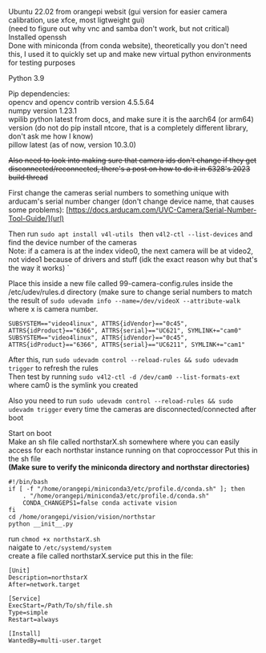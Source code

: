 Ubuntu 22.02 from orangepi websit (gui version for easier camera calibration, use xfce, most ligtweight gui)   
(need to figure out why vnc and samba don't work, but not critical)  
Installed openssh  
Done with miniconda (from conda website), theoretically you don't need this, I used it to quickly set up and make new virtual python environments for testing purposes  
  
Python 3.9  
  
Pip dependencies:   
opencv and opencv contrib version 4.5.5.64  
numpy version 1.23.1  
wpilib python latest from docs, and make sure it is the aarch64 (or arm64) version (do not do pip install ntcore, that is a completely different library, don't ask me how I know)  
pillow latest (as of now, version 10.3.0)  


~~Also need to look into making sure that camera ids don't change if they get disconnected/reconnected, there's a post on how to do it in 6328's 2023 build thread~~

First change the cameras serial numbers to something unique with arducam's serial number changer (don't change device name, that causes some problems): [https://docs.arducam.com/UVC-Camera/Serial-Number-Tool-Guide/](url)  

Then run `sudo apt install v4l-utils ` then `v4l2-ctl --list-devices` and find the device number of the cameras  
Note: if a camera is at the index video0, the next camera will be at video2, not video1 because of drivers and stuff (idk the exact reason why but that's the way it works)
`

Place this inside a new file called 99-camera-config.rules inside the /etc/udev/rules.d directory (make sure to change serial numbers to match the result of `sudo udevadm info --name=/dev/videoX --attribute-walk` where x is camera number.

`SUBSYSTEM=="video4linux", ATTRS{idVendor}=="0c45", ATTRS{idProduct}=="6366", ATTRS{serial}=="UC621", SYMLINK+="cam0"
SUBSYSTEM=="video4linux", ATTRS{idVendor}=="0c45", ATTRS{idProduct}=="6366", ATTRS{serial}=="UC6211", SYMLINK+="cam1"`  

After this, run `sudo udevadm control --reload-rules && sudo udevadm trigger` to refresh the rules  
Then test by running `sudo v4l2-ctl -d /dev/cam0 --list-formats-ext ` where cam0 is the symlink you created  
  
Also you need to run `sudo udevadm control --reload-rules && sudo udevadm trigger` every time the cameras are disconnected/connected after boot 

Start on boot  
Make an sh file called northstarX.sh somewhere where you can easily access for each northstar instance running on that coproccessor
Put this in the sh file  
**(Make sure to verify the miniconda directory and northstar directories)**
```
#!/bin/bash
if [ -f "/home/orangepi/miniconda3/etc/profile.d/conda.sh" ]; then
    . "/home/orangepi/miniconda3/etc/profile.d/conda.sh"
    CONDA_CHANGEPS1=false conda activate vision
fi
cd /home/orangepi/vision/vision/northstar
python __init__.py
```  
run `chmod +x northstarX.sh`  
naigate to `/etc/systemd/system`  
create a file called northstarX.service
put this in the file:  
```
[Unit]
Description=northstarX
After=network.target

[Service]
ExecStart=/Path/To/sh/file.sh
Type=simple
Restart=always

[Install]
WantedBy=multi-user.target
```
